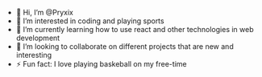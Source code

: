- 👋 Hi, I’m @Pryxix
- 👀 I’m interested in coding and playing sports
- 🌱 I’m currently learning how to use react and other technologies in web development
- 💞️ I’m looking to collaborate on different projects that are new and interesting
- ⚡ Fun fact: I love playing baskeball on my free-time

<!---
Pryxix/Pryxix is a ✨ special ✨ repository because its `README.md` (this file) appears on your GitHub profile.
You can click the Preview link to take a look at your changes.
--->
